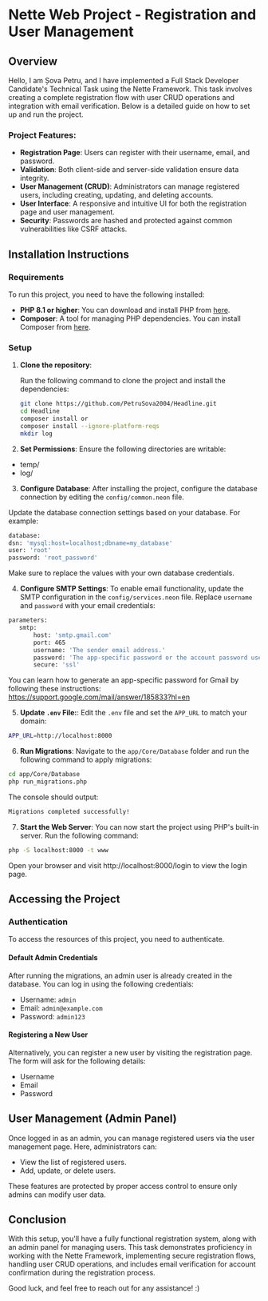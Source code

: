 # Nette Web Project - Registration and User Management

## Overview

Hello, I am Șova Petru, and I have implemented a Full Stack Developer Candidate's Technical Task using the Nette Framework. This task involves creating a complete registration flow with user CRUD operations and integration with email verification. Below is a detailed guide on how to set up and run the project.

### Project Features:
- **Registration Page**: Users can register with their username, email, and password.
- **Validation**: Both client-side and server-side validation ensure data integrity.
- **User Management (CRUD)**: Administrators can manage registered users, including creating, updating, and deleting accounts.
- **User Interface**: A responsive and intuitive UI for both the registration page and user management.
- **Security**: Passwords are hashed and protected against common vulnerabilities like CSRF attacks.

## Installation Instructions

### Requirements

To run this project, you need to have the following installed:

- **PHP 8.1 or higher**: You can download and install PHP from [here](https://www.php.net/downloads).
- **Composer**: A tool for managing PHP dependencies. You can install Composer from [here](https://getcomposer.org/download/).

### Setup

1. **Clone the repository**:

   Run the following command to clone the project and install the dependencies:

   ```bash
   git clone https://github.com/PetruSova2004/Headline.git
   cd Headline
   composer install or 
   composer install --ignore-platform-reqs
   mkdir log
   ```

2. **Set Permissions**:
   Ensure the following directories are writable:
- temp/
- log/

3. **Configure Database**:
   After installing the project, configure the database connection by editing the `config/common.neon` file.

Update the database connection settings based on your database. For example:

   ```bash
   database:
  dsn: 'mysql:host=localhost;dbname=my_database'
  user: 'root'
  password: 'root_password'
```
Make sure to replace the values with your own database credentials.

4. **Configure SMTP Settings**:
   To enable email functionality, update the SMTP configuration in the `config/services.neon` file. Replace `username` and `password` with your email credentials:
 ```bash 
parameters:
    smtp:
        host: 'smtp.gmail.com'
        port: 465
        username: 'The sender email address.'
        password: 'The app-specific password or the account password used to authenticate the email-sending process via the SMTP server'
        secure: 'ssl'
```
You can learn how to generate an app-specific password for Gmail by following these instructions: https://support.google.com/mail/answer/185833?hl=en

5. **Update `.env` File:**:
   Edit the `.env` file and set the `APP_URL` to match your domain:
 ```bash 
APP_URL=http://localhost:8000
```

6. **Run Migrations**:
   Navigate to the `app/Core/Database` folder and run the following command to apply migrations:
 ```bash 
cd app/Core/Database 
php run_migrations.php
```
The console should output:
 ```bash 
Migrations completed successfully!
```

7. **Start the Web Server**:
   You can now start the project using PHP's built-in server. Run the following command:
 ```bash 
php -S localhost:8000 -t www
```
Open your browser and visit http://localhost:8000/login to view the login page.


## Accessing the Project

### Authentication
To access the resources of this project, you need to authenticate.

#### Default Admin Credentials
After running the migrations, an admin user is already created in the database. You can log in using the following credentials:
- Username: `admin`
- Email: `admin@example.com`
- Password: `admin123`

#### Registering a New User
Alternatively, you can register a new user by visiting the registration page. The form will ask for the following details:

- Username
- Email
- Password

## User Management (Admin Panel)
Once logged in as an admin, you can manage registered users via the user management page. Here, administrators can:

- View the list of registered users.
- Add, update, or delete users.

These features are protected by proper access control to ensure only admins can modify user data.


## Conclusion
With this setup, you'll have a fully functional registration system, along with an admin panel for managing users. This task demonstrates proficiency in working with the Nette Framework, implementing secure registration flows, handling user CRUD operations, and includes email verification for account confirmation during the registration process.

Good luck, and feel free to reach out for any assistance! :)





